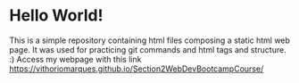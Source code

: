 # Hello World!

This is a simple repository containing html files composing a static html web page. It was used for practicing git commands and html tags and structure. :)
Access my webpage with this link https://vithoriomarques.github.io/Section2WebDevBootcampCourse/